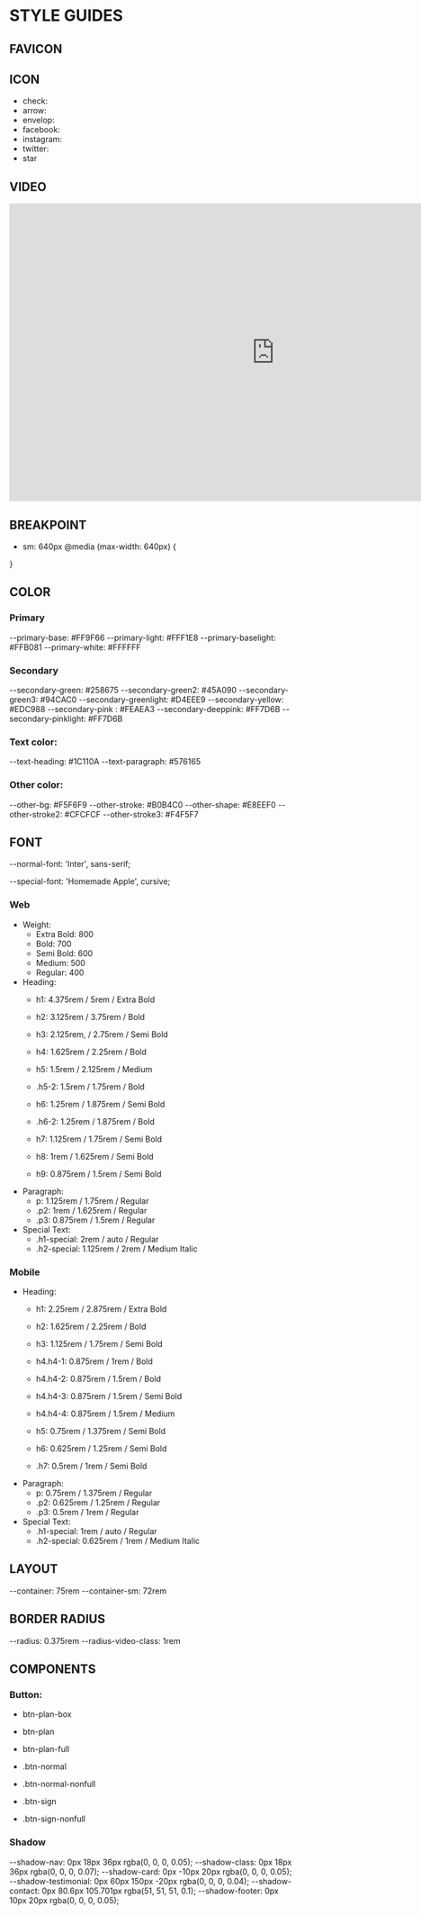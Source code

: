 # STYLE GUIDES

## FAVICON

<link rel="apple-touch-icon" sizes="180x180" href="/apple-touch-icon.png">
<link rel="icon" type="image/png" sizes="32x32" href="/favicon-32x32.png">
<link rel="icon" type="image/png" sizes="16x16" href="/favicon-16x16.png">
<link rel="manifest" href="/site.webmanifest">

## ICON

<script src="https://use.fontawesome.com/aa98399191.js"></script>

- check: <i class="fa-solid fa-check"></i>
- arrow:  <i class="fa-solid fa-arrow-right"></i>
- envelop: <i class="fa fa-envelope"></i>
- facebook: <i class="fa-brands fa-facebook-f"></i>
-  instagram: <i class="fa-brands fa-instagram"></i>
- twitter: <i class="fa-brands fa-twitter"></i>
- star <i class="fa-regular fa-star"></i>
## VIDEO

<iframe width="941" height="529" src="https://www.youtube.com/embed/Vr3h5X9kmUo" title="15 MIN MORNING YOGA FLOW || Wake Up &amp; Feel Energised" frameborder="0" allow="accelerometer; autoplay; clipboard-write; encrypted-media; gyroscope; picture-in-picture; web-share" allowfullscreen></iframe>

## BREAKPOINT
- sm: 640px
@media (max-width: 640px) {
    
}
## COLOR

### Primary
--primary-base: #FF9F66
--primary-light: #FFF1E8
--primary-baselight: #FFB081
--primary-white: #FFFFFF

### Secondary
--secondary-green: #258675
--secondary-green2: #45A090
--secondary-green3: #94CAC0
--secondary-greenlight: #D4EEE9
--secondary-yellow: #EDC988
--secondary-pink : #FEAEA3
--secondary-deeppink: #FF7D6B
--secondary-pinklight: #FF7D6B

### Text color:
--text-heading: #1C110A
--text-paragraph: #576165

### Other color: 
--other-bg: #F5F6F9
--other-stroke: #B0B4C0
--other-shape: #E8EEF0
--other-stroke2: #CFCFCF
--other-stroke3: #F4F5F7


## FONT

--normal-font: 'Inter', sans-serif;

<style>
  @import url('https://fonts.googleapis.com/css2?family=Inter:wght@300;400;500;600;700;800&display=swap');
</style>

--special-font: 'Homemade Apple', cursive;

<style>
  @import url('https://fonts.googleapis.com/css2?family=Homemade+Apple&display=swap');
</style>

### Web
- Weight: 
    - Extra Bold: 800
     - Bold: 700
    - Semi Bold: 600
    - Medium: 500
    - Regular: 400
- Heading:
    - h1: 4.375rem / 5rem / Extra Bold
    - h2: 3.125rem / 3.75rem / Bold
    - h3: 2.125rem, / 2.75rem /  Semi Bold
    - h4: 1.625rem / 2.25rem / Bold

    - h5: 1.5rem / 2.125rem / Medium
    - .h5-2: 1.5rem / 1.75rem / Bold

    - h6: 1.25rem / 1.875rem / Semi Bold
    - .h6-2: 1.25rem / 1.875rem / Bold

    - h7: 1.125rem / 1.75rem / Semi Bold
    - h8: 1rem / 1.625rem / Semi Bold
    - h9: 0.875rem / 1.5rem / Semi Bold
- Paragraph:
    - p: 1.125rem / 1.75rem / Regular
    - .p2: 1rem / 1.625rem / Regular
    - .p3: 0.875rem / 1.5rem / Regular
- Special Text:
    - .h1-special: 2rem / auto / Regular
    - .h2-special: 1.125rem / 2rem / Medium Italic

### Mobile
- Heading:
    - h1: 2.25rem / 2.875rem / Extra Bold
    - h2: 1.625rem / 2.25rem / Bold
    - h3: 1.125rem / 1.75rem /  Semi Bold

    - h4.h4-1: 0.875rem / 1rem / Bold
    - h4.h4-2: 0.875rem / 1.5rem / Bold
    - h4.h4-3: 0.875rem / 1.5rem / Semi Bold
    - h4.h4-4: 0.875rem / 1.5rem / Medium


    - h5: 0.75rem / 1.375rem / Semi Bold

    - h6: 0.625rem / 1.25rem / Semi Bold

    - .h7: 0.5rem / 1rem / Semi Bold
- Paragraph:
    - p: 0.75rem / 1.375rem / Regular
    - .p2: 0.625rem / 1.25rem / Regular
    - .p3: 0.5rem / 1rem / Regular
- Special Text:
    - .h1-special: 1rem / auto / Regular
    - .h2-special: 0.625rem / 1rem / Medium Italic


## LAYOUT
--container: 75rem
--container-sm: 72rem

## BORDER RADIUS
--radius: 0.375rem
--radius-video-class: 1rem
## COMPONENTS

### Button:
- btn-plan-box
- btn-plan
- btn-plan-full

- .btn-normal
- .btn-normal-nonfull

- .btn-sign
- .btn-sign-nonfull

### Shadow
--shadow-nav:  0px 18px 36px rgba(0, 0, 0, 0.05);
--shadow-class:  0px 18px 36px rgba(0, 0, 0, 0.07);
--shadow-card:  0px -10px 20px rgba(0, 0, 0, 0.05);
--shadow-testimonial:  0px 60px 150px -20px rgba(0, 0, 0, 0.04);
--shadow-contact:  0px 80.6px 105.701px rgba(51, 51, 51, 0.1);
    --shadow-footer:  0px 10px 20px rgba(0, 0, 0, 0.05);